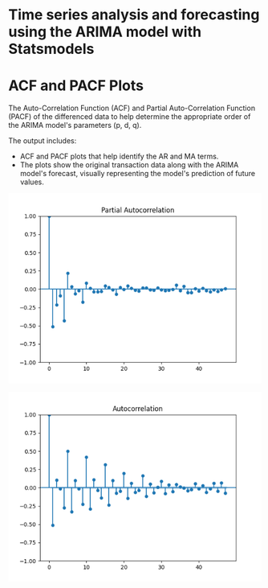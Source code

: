 #  Time series analysis and forecasting using the ARIMA model with Statsmodels 

# ACF and PACF Plots
The Auto-Correlation Function (ACF) and Partial Auto-Correlation Function (PACF) of the differenced data to help determine the appropriate order of the ARIMA model's parameters (p, d, q).

The output includes:
- ACF and PACF plots that help identify the AR and MA terms.
- The plots show the original transaction data along with the ARIMA model's 
  forecast, visually representing the model's prediction of future values.


![PACF](img.png)

![ACF](img_1.png)
